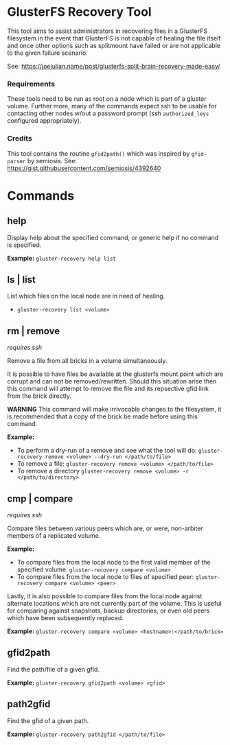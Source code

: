 # GlusterFS Recovery Tool

This tool aims to assist administrators in recovering files in a GlusterFS
filesystem in the event that GlusterFS is not capable of healing the file
itself and once other options such as splitmount have failed or are not
applicable to the given failure scenario.

See: https://joejulian.name/post/glusterfs-split-brain-recovery-made-easy/

### Requirements
These tools need to be run as root on a node which is part of a gluster volume.
Further more, many of the commands expect ssh to be usable for contacting other
nodes w/out a password prompt (ssh `authorized_leys` configured appropriately).

### Credits
This tool contains the routine `gfid2path()` which was inspired by
`gfid-parser` by semiosis. See: https://gist.githubusercontent.com/semiosis/4392640

# Commands

## help
Display help about the specified command, or generic help if no command is specified.

**Example:** `gluster-recovery help list`

## ls | list
List which files on the local node are in need of healing.
- `gluster-recovery list <volume>`

## rm | remove
*requires ssh*

Remove a file from all bricks in a volume simultaneously.

It is possible to have files be available at the glusterfs mount point which
are corrupt and can not be removed/rewritten.  Should this situation arise then
this command will attempt to remove the file and its repsective gfid link from
the brick directly.

**WARNING** This command will make irrivocable changes to the filesystem, it is
recommended that a copy of the brick be made before using this command.

**Example:**
 - To perform a dry-run of a remove and see what the tool will do: `gluster-recovery remove <volume> --dry-run </path/to/file>`
 - To remove a file: `gluster-recovery remove <volume> </path/to/file>`
 - To remove a directory `gluster-recovery remove <volume> -r </path/to/directory>`

## cmp | compare
*requires ssh*

Compare files between various peers which are, or were, non-arbiter members of a replicated volume.

**Example:**
 - To compare files from the local node to the first valid member of the specified volume: `gluster-recovery compare <volume>`
 - To compare files from the local node to files of specified peer: `gluster-recovery compare <volume> <peer>`

Lastly, it is also possible to compare files from the local node against
alternate locations which are not currently part of the volume.  This is useful
for comparing against snapshots, backup directories, or even old peers which
have been subsequently replaced.

**Example:** `gluster-recovery compare <volume> <hostname>:</path/to/brick>`

## gfid2path
Find the path/file of a given gfid.

**Example:** `gluster-recovery gfid2path <volume> <gfid>`

## path2gfid
Find the gfid of a given path.

**Example:** `gluster-recovery path2gfid </path/to/file>`

